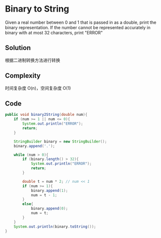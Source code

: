 # Binary to String

Given a real number between 0 and 1 that is passed in as a double, print the binary representation. If the number cannot be represented accurately in binary with at most 32 characters, print "ERROR"

## Solution

根据二进制转换方法进行转换

## Complexity

时间复杂度 O(n)，空间复杂度 O(1)

## Code

```java
public void binary2String(double num){
    if (num >= 1 || num <= 0){
        System.out.println("ERROR");
        return;
    }

    StringBuilder binary = new StringBuilder();
    binary.append('.');

    while (num > 0){
        if (binary.length() > 32){
            System.out.println("ERROR");
            return;
        }

        double t = num * 2; // num << 1
        if (num >= 1){
            binary.append(1);
            num = t - 1;
        }
        else{
            binary.append(0);
            num = t;
        }
    }
    System.out.println(binary.toString());
}
```

